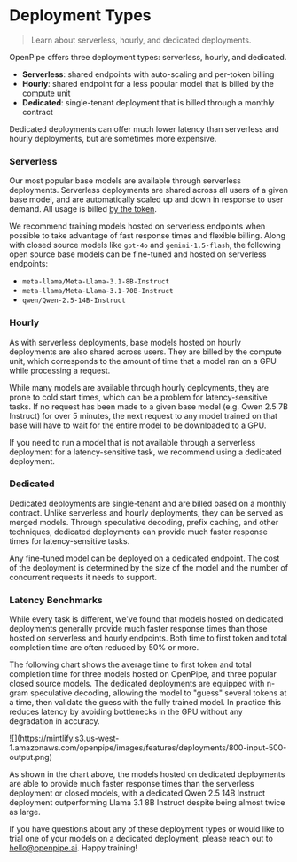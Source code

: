# Deployment Types

>  Learn about serverless, hourly, and dedicated deployments.

OpenPipe offers three deployment types: serverless, hourly, and dedicated.

* **Serverless**: shared endpoints with auto-scaling and per-token billing
* **Hourly**: shared endpoint for a less popular model that is billed by the [compute unit](/pricing/pricing#2-hourly-compute-units)
* **Dedicated**: single-tenant deployment that is billed through a monthly contract

Dedicated deployments can offer much lower latency than serverless and hourly deployments, but are sometimes more expensive.

### Serverless

Our most popular base models are available through serverless deployments. Serverless deployments are shared across all users of a given base model, and are automatically scaled up and down in response to user demand. All usage is billed [by the token](/pricing/pricing#1-per-token-pricing).

We recommend training models hosted on serverless endpoints when possible to take advantage of fast response times and flexible billing. Along with closed source models like `gpt-4o` and `gemini-1.5-flash`, the following open source base models can be fine-tuned and hosted on serverless endpoints:

* `meta-llama/Meta-Llama-3.1-8B-Instruct`
* `meta-llama/Meta-Llama-3.1-70B-Instruct`
* `qwen/Qwen-2.5-14B-Instruct`

### Hourly

As with serverless deployments, base models hosted on hourly deployments are also shared across users. They are billed by the compute unit, which corresponds to the amount of time that a model ran on a GPU while processing a request.

While many models are available through hourly deployments, they are prone to cold start times, which can be a problem for latency-sensitive tasks. If no request has been made to a given base model (e.g. Qwen 2.5 7B Instruct) for over 5 minutes, the next request to any model trained on that base will have to wait for the entire model to be downloaded to a GPU.

If you need to run a model that is not available through a serverless deployment for a latency-sensitive task, we recommend using a dedicated deployment.

### Dedicated

Dedicated deployments are single-tenant and are billed based on a monthly contract. Unlike serverless and hourly deployments, they can be served as merged models. Through speculative decoding, prefix caching, and other techniques, dedicated deployments can provide much faster response times for latency-sensitive tasks.

Any fine-tuned model can be deployed on a dedicated endpoint. The cost of the deployment is determined by the size of the model and the number of concurrent requests it needs to support.

### Latency Benchmarks

While every task is different, we've found that models hosted on dedicated deployments generally provide much faster response times than those hosted on serverless and hourly endpoints. Both time to first token and total completion time are often reduced by 50% or more.

The following chart shows the average time to first token and total completion time for three models hosted on OpenPipe, and three popular closed source models. The dedicated deployments are equipped with n-gram speculative decoding, allowing the model to "guess" several tokens at a time, then validate the guess with the fully trained model. In practice this reduces latency by avoiding bottlenecks in the GPU without any degradation in accuracy.

<Frame>![](https://mintlify.s3.us-west-1.amazonaws.com/openpipe/images/features/deployments/800-input-500-output.png)</Frame>

As shown in the chart above, the models hosted on dedicated deployments are able to provide much faster response times than the serverless deployment or closed models, with a dedicated Qwen 2.5 14B Instruct deployment outperforming Llama 3.1 8B Instruct despite being almost twice as large.

If you have questions about any of these deployment types or would like to trial one of your models on a dedicated deployment, please reach out to [hello@openpipe.ai](mailto:hello@openpipe.ai). Happy training!
